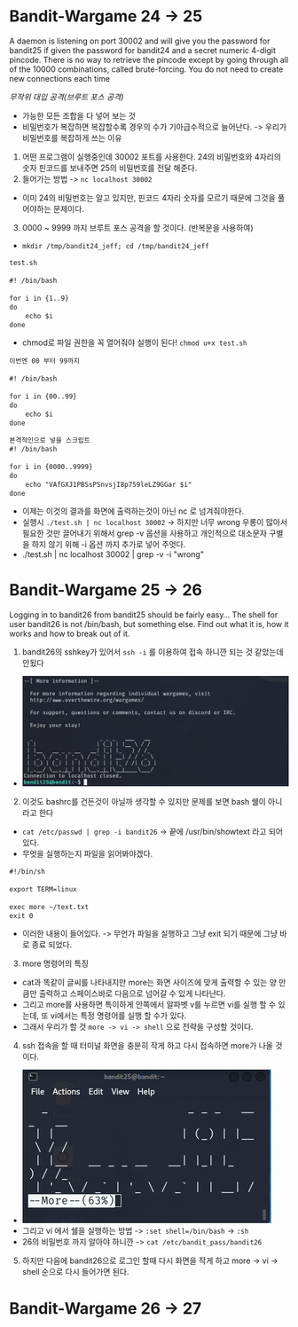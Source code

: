 <h1>Bandit-Wargame 24 -> 25 </h1>
A daemon is listening on port 30002 and will give you the password for bandit25 if given the password for bandit24 and a secret numeric 4-digit pincode. There is no way to retrieve the pincode except by going through all of the 10000 combinations, called brute-forcing.
You do not need to create new connections each time

*무작위 대입 공격(브루트 포스 공격)*
- 가능한 모든 조합을 다 넣어 보는 것
- 비밀번호가 복잡하면 복잡할수록 경우의 수가 기아급수적으로 늘어난다. -> 우리가 비밀번호를 복잡하게 쓰는 이유


1. 어떤 프로그램이 실행중인데 30002 포트를 사용한다. 24의 비밀번호와 4자리의 숫자 핀코드를 보내주면 25의 비밀번호를 전달 해준다.
2. 들어가는 방법 -> `nc localhost 30002`
- 이미 24의 비밀번호는 알고 있지만, 핀코드 4자리 숫자를 모르기 때문에 그것을 풀어야하는 문제이다.
3. 0000 ~ 9999 까지 브루트 포스 공격을 할 것이다. (반복문을 사용하여)
- `mkdir /tmp/bandit24_jeff; cd /tmp/bandit24_jeff`
```
test.sh

#! /bin/bash

for i in {1..9}
do
    echo $i
done
```
 - chmod로 파일 권한을 꼭 열어줘야 실행이 된다! `chmod u+x test.sh`
```
이번엔 00 부터 99까지

#! /bin/bash

for i in {00..99}
do
    echo $i
done
```
```
본격적인으로 넣을 스크립트
#! /bin/bash

for i in {0000..9999}
do
    echo "VAfGXJ1PBSsPSnvsjI8p759leLZ9GGar $i"
done
```
- 이제는 이것의 결과를 화면에 출력하는것이 아닌 nc 로 넘겨줘야한다.
- 실행시 `./test.sh | nc localhost 30002` -> 하지만 너무 wrong 우롱이 많아서 필요한 것만 끌어내기 위해서 grep -v 옵션을 사용하고 개인적으로 대소문자 구별을 하지 않기 위해 -i 옵션 까지 추가로 넣어 주엇다.
- ./test.sh | nc localhost 30002 | grep -v -i "wrong"


<h1>Bandit-Wargame 25 -> 26 </h1>
Logging in to bandit26 from bandit25 should be fairly easy… The shell for user bandit26 is not /bin/bash, but something else. Find out what it is, how it works and how to break out of it.

1. bandit26의 sshkey가 있어서 `ssh -i` 를 이용하여 접속 하니깐 되는 것 같았는데 안됬다 
- ![image](/assets/bandit(2)/6.png)
2. 이것도 bashrc를 건든것이 아닐까 생각할 수 있지만 문제를 보면 bash 쉘이 아니라고 한다
- `cat /etc/passwd | grep -i bandit26` -> 끝에 /usr/bin/showtext 라고 되어있다.
- 무엇을 실행하는지 파일을 읽어봐야겠다.
```
#!/bin/sh

export TERM=linux

exec more ~/text.txt
exit 0
``` 
- 이러한 내용이 들어있다. -> 무언가 파일을 실행하고 그냥 exit 되기 때문에 그냥 바로 종료 되었다.

3. more 명령어의 특징
- cat과 똑같이 글씨를 나타내지만 more는 화면 사이즈에 맞게 출력할 수 있는 양 만큼만 출력하고 스페이스바로 다음으로 넘어갈 수 있게 나타난다.
- 그리고 more를 사용하면 특이하게 안쪽에서 알파벳 v를 누르면 vi를 실행 할 수 있는데, 또 vi에서는 특정 명령어를 실행 할 수가 있다.
- 그래서 우리가 할 것 `more -> vi -> shell` 으로 전략을 구성할 것이다.

4. ssh 접속을 할 때 터미널 화면을 충분히 작게 하고 다시 접속하면 more가 나올 것이다.
- ![image](/assets/bandit(2)/7.png)
- 그리고 vi 에서 쉘을 실행하는 방법 -> `:set shell=/bin/bash` -> `:sh`
- 26의 비밀번호 까지 알아야 하니깐 -> `cat /etc/bandit_pass/bandit26`

5. 하지만 다음에 bandit26으로 로그인 할때 다시 화면을 작게 하고 more -> vi -> shell 순으로 다시 들어가면 된다.


<h1>Bandit-Wargame 26 -> 27 </h1>